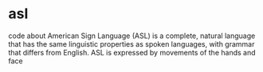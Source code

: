 # asl
code about American Sign Language (ASL) is a complete, natural language that has the same linguistic properties as spoken languages, with grammar that differs from English. ASL is expressed by movements of the hands and face
